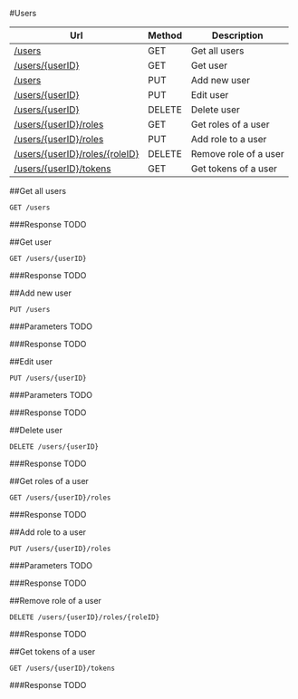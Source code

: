 #Users

Url | Method | Description
----|--------|------------
[/users](#get-all-users) | GET | Get all users
[/users/\{userID\}](#get-user) | GET | Get user
[/users](#add-new-user) | PUT | Add new user
[/users/\{userID\}](#edit-user) | PUT | Edit user
[/users/\{userID\}](#delete-user) | DELETE | Delete user
[/users/\{userID\}/roles](#get-roles-of-a-user) | GET | Get roles of a user
[/users/\{userID\}/roles](#add-role-to-a-user) | PUT | Add role to a user
[/users/\{userID\}/roles/\{roleID\}](#remove-role-of-a-user) | DELETE | Remove role of a user
[/users/\{userID\}/tokens](#get-tokens-of-a-user) | GET | Get tokens of a user

##Get all users

    GET /users

###Response
TODO



##Get user

    GET /users/{userID}

###Response
TODO



##Add new user

    PUT /users

###Parameters
TODO

###Response
TODO



##Edit user

    PUT /users/{userID}

###Parameters
TODO

###Response
TODO



##Delete user

    DELETE /users/{userID}

###Response
TODO



##Get roles of a user

    GET /users/{userID}/roles

###Response
TODO



##Add role to a user

    PUT /users/{userID}/roles

###Parameters
TODO

###Response
TODO



##Remove role of a user

    DELETE /users/{userID}/roles/{roleID}

###Response
TODO



##Get tokens of a user

    GET /users/{userID}/tokens

###Response
TODO
